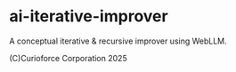 # ai-iterative-improver
A conceptual iterative &amp; recursive improver using WebLLM.

(C)Curioforce Corporation 2025 
